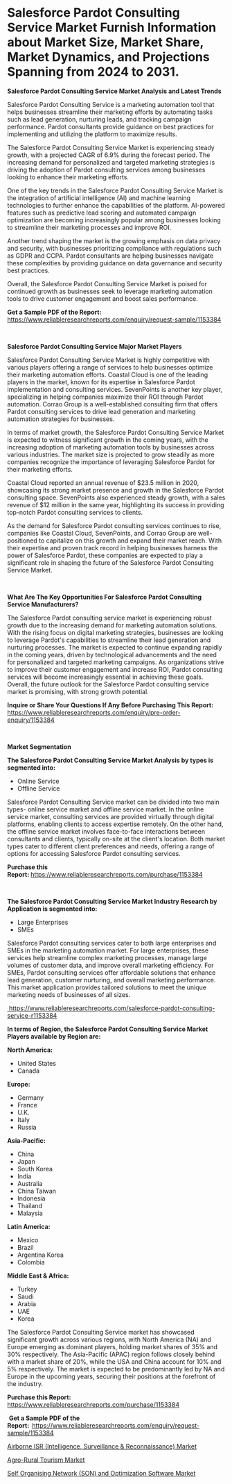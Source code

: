 <p><h1>Salesforce Pardot Consulting Service Market Furnish Information about Market Size, Market Share, Market Dynamics, and Projections Spanning from 2024 to 2031.</h1></p><p><strong>Salesforce Pardot Consulting Service Market Analysis and Latest Trends</strong></p>
<p><p>Salesforce Pardot Consulting Service is a marketing automation tool that helps businesses streamline their marketing efforts by automating tasks such as lead generation, nurturing leads, and tracking campaign performance. Pardot consultants provide guidance on best practices for implementing and utilizing the platform to maximize results.</p><p>The Salesforce Pardot Consulting Service Market is experiencing steady growth, with a projected CAGR of 6.9% during the forecast period. The increasing demand for personalized and targeted marketing strategies is driving the adoption of Pardot consulting services among businesses looking to enhance their marketing efforts.</p><p>One of the key trends in the Salesforce Pardot Consulting Service Market is the integration of artificial intelligence (AI) and machine learning technologies to further enhance the capabilities of the platform. AI-powered features such as predictive lead scoring and automated campaign optimization are becoming increasingly popular among businesses looking to streamline their marketing processes and improve ROI.</p><p>Another trend shaping the market is the growing emphasis on data privacy and security, with businesses prioritizing compliance with regulations such as GDPR and CCPA. Pardot consultants are helping businesses navigate these complexities by providing guidance on data governance and security best practices.</p><p>Overall, the Salesforce Pardot Consulting Service Market is poised for continued growth as businesses seek to leverage marketing automation tools to drive customer engagement and boost sales performance.</p></p>
<p><strong>Get a Sample PDF of the Report:&nbsp;</strong> <a href="https://www.reliableresearchreports.com/enquiry/request-sample/1153384">https://www.reliableresearchreports.com/enquiry/request-sample/1153384</a></p>
<p>&nbsp;</p>
<p><strong>Salesforce Pardot Consulting Service Major Market Players</strong></p>
<p><p>Salesforce Pardot Consulting Service Market is highly competitive with various players offering a range of services to help businesses optimize their marketing automation efforts. Coastal Cloud is one of the leading players in the market, known for its expertise in Salesforce Pardot implementation and consulting services. SevenPoints is another key player, specializing in helping companies maximize their ROI through Pardot automation. Corrao Group is a well-established consulting firm that offers Pardot consulting services to drive lead generation and marketing automation strategies for businesses.</p><p>In terms of market growth, the Salesforce Pardot Consulting Service Market is expected to witness significant growth in the coming years, with the increasing adoption of marketing automation tools by businesses across various industries. The market size is projected to grow steadily as more companies recognize the importance of leveraging Salesforce Pardot for their marketing efforts.</p><p>Coastal Cloud reported an annual revenue of $23.5 million in 2020, showcasing its strong market presence and growth in the Salesforce Pardot consulting space. SevenPoints also experienced steady growth, with a sales revenue of $12 million in the same year, highlighting its success in providing top-notch Pardot consulting services to clients.</p><p>As the demand for Salesforce Pardot consulting services continues to rise, companies like Coastal Cloud, SevenPoints, and Corrao Group are well-positioned to capitalize on this growth and expand their market reach. With their expertise and proven track record in helping businesses harness the power of Salesforce Pardot, these companies are expected to play a significant role in shaping the future of the Salesforce Pardot Consulting Service Market.</p></p>
<p>&nbsp;</p>
<p><strong>What Are The Key Opportunities For Salesforce Pardot Consulting Service Manufacturers?</strong></p>
<p><p>The Salesforce Pardot consulting service market is experiencing robust growth due to the increasing demand for marketing automation solutions. With the rising focus on digital marketing strategies, businesses are looking to leverage Pardot's capabilities to streamline their lead generation and nurturing processes. The market is expected to continue expanding rapidly in the coming years, driven by technological advancements and the need for personalized and targeted marketing campaigns. As organizations strive to improve their customer engagement and increase ROI, Pardot consulting services will become increasingly essential in achieving these goals. Overall, the future outlook for the Salesforce Pardot consulting service market is promising, with strong growth potential.</p></p>
<p><strong>Inquire or Share Your Questions If Any Before Purchasing This Report:</strong> <a href="https://www.reliableresearchreports.com/enquiry/pre-order-enquiry/1153384">https://www.reliableresearchreports.com/enquiry/pre-order-enquiry/1153384</a></p>
<p>&nbsp;</p>
<p><strong>Market Segmentation</strong></p>
<p><strong>The Salesforce Pardot Consulting Service Market Analysis by types is segmented into:</strong></p>
<p><ul><li>Online Service</li><li>Offline Service</li></ul></p>
<p><p>Salesforce Pardot Consulting Service market can be divided into two main types- online service market and offline service market. In the online service market, consulting services are provided virtually through digital platforms, enabling clients to access expertise remotely. On the other hand, the offline service market involves face-to-face interactions between consultants and clients, typically on-site at the client's location. Both market types cater to different client preferences and needs, offering a range of options for accessing Salesforce Pardot consulting services.</p></p>
<p><strong>Purchase this Report:&nbsp;</strong><a href="https://www.reliableresearchreports.com/purchase/1153384">https://www.reliableresearchreports.com/purchase/1153384</a></p>
<p>&nbsp;</p>
<p><strong>The Salesforce Pardot Consulting Service Market Industry Research by Application is segmented into:</strong></p>
<p><ul><li>Large Enterprises</li><li>SMEs</li></ul></p>
<p><p>Salesforce Pardot consulting services cater to both large enterprises and SMEs in the marketing automation market. For large enterprises, these services help streamline complex marketing processes, manage large volumes of customer data, and improve overall marketing efficiency. For SMEs, Pardot consulting services offer affordable solutions that enhance lead generation, customer nurturing, and overall marketing performance. This market application provides tailored solutions to meet the unique marketing needs of businesses of all sizes.</p></p>
<p><a href="https://www.reliableresearchreports.com/salesforce-pardot-consulting-service-r1153384">&nbsp;https://www.reliableresearchreports.com/salesforce-pardot-consulting-service-r1153384</a></p>
<p><strong>In terms of Region, the Salesforce Pardot Consulting Service Market Players available by Region are:</strong></p>
<p>
    <p> <strong> North America: </strong>
        <ul>
            <li>United States</li>
            <li>Canada</li>
        </ul>
        </p> 
    <p> <strong> Europe: </strong>
        <ul>
            <li>Germany</li>
            <li>France</li>
            <li>U.K.</li>
            <li>Italy</li>
            <li>Russia</li>
        </ul>
        </p> 
    <p> <strong> Asia-Pacific: </strong>
        <ul>
            <li>China</li>
            <li>Japan</li>
            <li>South Korea</li>
            <li>India</li>
            <li>Australia</li>
            <li>China Taiwan</li>
            <li>Indonesia</li>
            <li>Thailand</li>
            <li>Malaysia</li>
        </ul>
        </p> 
    <p> <strong> Latin America: </strong>
        <ul>
            <li>Mexico</li>
            <li>Brazil</li>
            <li>Argentina Korea</li>
            <li>Colombia</li>
        </ul>
        </p> 
    <p> <strong> Middle East & Africa: </strong>
        <ul>
            <li>Turkey</li>
            <li>Saudi</li>
            <li>Arabia</li>
            <li>UAE</li>
            <li>Korea</li>
        </ul>
    </p>
    </p>
<p><p>The Salesforce Pardot Consulting Service market has showcased significant growth across various regions, with North America (NA) and Europe emerging as dominant players, holding market shares of 35% and 30% respectively. The Asia-Pacific (APAC) region follows closely behind with a market share of 20%, while the USA and China account for 10% and 5% respectively. The market is expected to be predominantly led by NA and Europe in the upcoming years, securing their positions at the forefront of the industry.</p></p>
<p><strong>Purchase this Report: </strong><a href="https://www.reliableresearchreports.com/purchase/1153384">https://www.reliableresearchreports.com/purchase/1153384</a></p>
<p>&nbsp;<strong>Get a Sample PDF of the Report:&nbsp;&nbsp;</strong><a href="https://www.reliableresearchreports.com/enquiry/request-sample/1153384">https://www.reliableresearchreports.com/enquiry/request-sample/1153384</a></p>
<p><strong></strong></p>
<p><p><a href="https://github.com/kumertitash/Market-Research-Report-List-1/blob/main/airborne-isr-intelligence-surveillance-reconnaissance-market.md">Airborne ISR (Intelligence, Surveillance & Reconnaissance) Market</a></p><p><a href="https://github.com/dancokkoe288/Market-Research-Report-List-1/blob/main/agro-rural-tourism-market.md">Agro-Rural Tourism Market</a></p><p><a href="https://github.com/mdkiwi4kiwi/Market-Research-Report-List-1/blob/main/self-organising-network-son-and-optimization-software-market.md">Self Organising Network (SON) and Optimization Software Market</a></p></p>